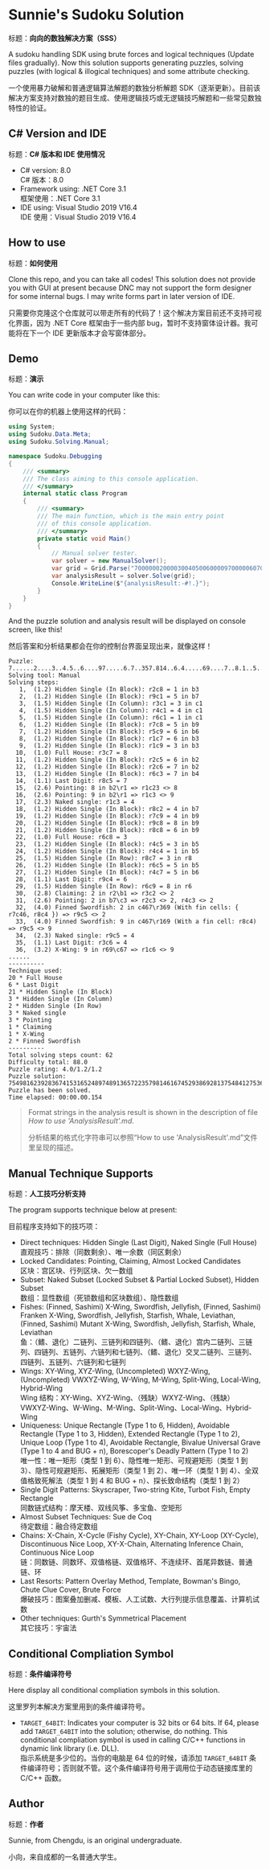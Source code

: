# Sunnie's Sudoku Solution

标题：**向向的数独解决方案（SSS）**

A sudoku handling SDK using brute forces and logical techniques (Update files gradually). Now this solution supports generating puzzles, solving puzzles (with logical & illogical techniques) and some attribute checking.

一个使用暴力破解和普通逻辑算法解题的数独分析解题 SDK（逐渐更新）。目前该解决方案支持对数独的题目生成、使用逻辑技巧或无逻辑技巧解题和一些常见数独特性的验证。



## C# Version and IDE

标题：**C# 版本和 IDE 使用情况**

* C# version: 8.0<br/>C# 版本：8.0
* Framework using: .NET Core 3.1<br/>框架使用：.NET Core 3.1
* IDE using: Visual Studio 2019 V16.4<br/>IDE 使用：Visual Studio 2019 V16.4



## How to use

标题：**如何使用**

Clone this repo, and you can take all codes! This solution does not provide you with GUI at present because DNC may not support the form designer for some internal bugs. I may write forms part in later version of IDE.

只需要你克隆这个仓库就可以带走所有的代码了！这个解决方案目前还不支持可视化界面，因为 .NET Core 框架由于一些内部 bug，暂时不支持窗体设计器。我可能将在下一个 IDE 更新版本才会写窗体部分。



## Demo

标题：**演示**

You can write code in your computer like this:

你可以在你的机器上使用这样的代码：

```csharp
using System;
using Sudoku.Data.Meta;
using Sudoku.Solving.Manual;

namespace Sudoku.Debugging
{
    /// <summary>
    /// The class aiming to this console application.
    /// </summary>
    internal static class Program
    {
        /// <summary>
        /// The main function, which is the main entry point
        /// of this console application.
        /// </summary>
        private static void Main()
        {
            // Manual solver tester.
            var solver = new ManualSolver();
            var grid = Grid.Parse("700000020000300405006000097000006070035708140060400000690000700801005000070000001");
            var analysisResult = solver.Solve(grid);
            Console.WriteLine($"{analysisResult:-#!.}");
        }
    }
}
```

And the puzzle solution and analysis result will be displayed on console screen, like this!

然后答案和分析结果都会在你的控制台界面呈现出来，就像这样！

```
Puzzle: 7......2....3..4.5..6....97.....6.7..357.814..6.4.....69....7..8.1..5....7......1
Solving tool: Manual
Solving steps:
   1,  (1.2) Hidden Single (In Block): r2c8 = 1 in b3
   2,  (1.2) Hidden Single (In Block): r9c1 = 5 in b7
   3,  (1.5) Hidden Single (In Column): r3c1 = 3 in c1
   4,  (1.5) Hidden Single (In Column): r4c1 = 4 in c1
   5,  (1.5) Hidden Single (In Column): r6c1 = 1 in c1
   6,  (1.2) Hidden Single (In Block): r7c8 = 5 in b9
   7,  (1.2) Hidden Single (In Block): r5c9 = 6 in b6
   8,  (1.2) Hidden Single (In Block): r1c7 = 6 in b3
   9,  (1.2) Hidden Single (In Block): r1c9 = 3 in b3
  10,  (1.0) Full House: r3c7 = 8
  11,  (1.2) Hidden Single (In Block): r2c5 = 6 in b2
  12,  (1.2) Hidden Single (In Block): r2c6 = 7 in b2
  13,  (1.2) Hidden Single (In Block): r6c3 = 7 in b4
  14,  (1.1) Last Digit: r8c5 = 7
  15,  (2.6) Pointing: 8 in b2\r1 => r1c23 <> 8
  16,  (2.6) Pointing: 9 in b2\r1 => r1c3 <> 9
  17,  (2.3) Naked single: r1c3 = 4
  18,  (1.2) Hidden Single (In Block): r8c2 = 4 in b7
  19,  (1.2) Hidden Single (In Block): r7c9 = 4 in b9
  20,  (1.2) Hidden Single (In Block): r9c8 = 8 in b9
  21,  (1.2) Hidden Single (In Block): r8c8 = 6 in b9
  22,  (1.0) Full House: r6c8 = 3
  23,  (1.2) Hidden Single (In Block): r4c5 = 3 in b5
  24,  (1.2) Hidden Single (In Block): r4c4 = 1 in b5
  25,  (1.5) Hidden Single (In Row): r8c7 = 3 in r8
  26,  (1.2) Hidden Single (In Block): r6c5 = 5 in b5
  27,  (1.2) Hidden Single (In Block): r4c7 = 5 in b6
  28,  (1.1) Last Digit: r9c4 = 6
  29,  (1.5) Hidden Single (In Row): r6c9 = 8 in r6
  30,  (2.8) Claiming: 2 in r2\b1 => r3c2 <> 2
  31,  (2.6) Pointing: 2 in b7\c3 => r2c3 <> 2, r4c3 <> 2
  32,  (4.0) Finned Swordfish: 2 in c467\r369 (With fin cells: { r7c46, r8c4 }) => r9c5 <> 2
  33,  (4.0) Finned Swordfish: 9 in c467\r169 (With a fin cell: r8c4) => r9c5 <> 9
  34,  (2.3) Naked single: r9c5 = 4
  35,  (1.1) Last Digit: r3c6 = 4
  36,  (3.2) X-Wing: 9 in r69\c67 => r1c6 <> 9
......
----------
Technique used:
20 * Full House
6 * Last Digit
21 * Hidden Single (In Block)
3 * Hidden Single (In Column)
2 * Hidden Single (In Row)
3 * Naked single
3 * Pointing
1 * Claiming
1 * X-Wing
2 * Finned Swordfish
----------
Total solving steps count: 62
Difficulty total: 88.0
Puzzle rating: 4.0/1.2/1.2
Puzzle solution: 754981623928367415316524897489136572235798146167452938692813754841275369573649281
Puzzle has been solved.
Time elapsed: 00:00.00.154
```

> Format strings in the analysis result is shown in the description of file *How to use 'AnalysisResult'.md*.
>
> 分析结果的格式化字符串可以参照“How to use 'AnalysisResult'.md”文件里呈现的描述。



## Manual Technique Supports

标题：**人工技巧分析支持**

The program supports technique below at present:

目前程序支持如下的技巧项：

* Direct techniques: Hidden Single (Last Digit), Naked Single (Full House)<br/>直观技巧：排除（同数剩余）、唯一余数（同区剩余）
* Locked Candidates: Pointing, Claiming, Almost Locked Candidates<br/>区块：宫区块、行列区块、欠一数组
* Subset: Naked Subset (Locked Subset & Partial Locked Subset), Hidden Subset<br/>数组：显性数组（死锁数组和区块数组）、隐性数组
* Fishes: (Finned, Sashimi) X-Wing, Swordfish, Jellyfish, (Finned, Sashimi) Franken X-Wing, Swordfish, Jellyfish, Starfish, Whale, Leviathan, (Finned, Sashimi) Mutant X-Wing, Swordfish, Jellyfish, Starfish, Whale, Leviathan<br/>鱼：（鳍、退化）二链列、三链列和四链列、（鳍、退化）宫内二链列、三链列、四链列、五链列、六链列和七链列、（鳍、退化）交叉二链列、三链列、四链列、五链列、六链列和七链列
* Wings: XY-Wing, XYZ-Wing, (Uncompleted) WXYZ-Wing, (Uncompleted) VWXYZ-Wing, W-Wing, M-Wing, Split-Wing, Local-Wing, Hybrid-Wing<br/>Wing 结构：XY-Wing、XYZ-Wing、（残缺）WXYZ-Wing、（残缺）VWXYZ-Wing、W-Wing、M-Wing、Split-Wing、Local-Wing、Hybrid-Wing
* Uniqueness: Unique Rectangle (Type 1 to 6, Hidden), Avoidable Rectangle (Type 1 to 3, Hidden), Extended Rectangle (Type 1 to 2), Unique Loop (Type 1 to 4), Avoidable Rectangle, Bivalue Universal Grave (Type 1 to 4 and BUG + n), Borescoper's Deadly Pattern (Type 1 to 2)<br/>唯一性：唯一矩形（类型 1 到 6）、隐性唯一矩形、可规避矩形（类型 1 到 3）、隐性可规避矩形、拓展矩形（类型 1 到 2）、唯一环（类型 1 到 4）、全双值格致死解法（类型 1 到 4 和 BUG + n）、探长致命结构（类型 1 到 2）
* Single Digit Patterns: Skyscraper, Two-string Kite, Turbot Fish, Empty Rectangle<br/>同数链式结构：摩天楼、双线风筝、多宝鱼、空矩形
* Almost Subset Techniques: Sue de Coq<br/>待定数组：融合待定数组
* Chains: X-Chain, X-Cycle (Fishy Cycle), XY-Chain, XY-Loop (XY-Cycle), Discontinuous Nice Loop, XY-X-Chain, Alternating Inference Chain, Continuous Nice Loop<br/>链：同数链、同数环、双值格链、双值格环、不连续环、首尾异数链、普通链、环
* Last Resorts: Pattern Overlay Method, Template, Bowman's Bingo, Chute Clue Cover, Brute Force<br/>爆破技巧：图案叠加删减、模板、人工试数、大行列提示信息覆盖、计算机试数
* Other techniques: Gurth's Symmetrical Placement<br/>其它技巧：宇宙法



## Conditional Compliation Symbol

标题：**条件编译符号**

Here display all conditional compliation symbols in this solution.

这里罗列本解决方案里用到的条件编译符号。

* `TARGET_64BIT`: Indicates your computer is 32 bits or 64 bits. If 64, please add `TARGET_64BIT` into the solution; otherwise, do nothing. This conditional compliation symbol is used in calling C/C++ functions in dynamic link library (i.e. DLL).<br/>指示系统是多少位的。当你的电脑是 64 位的时候，请添加 `TARGET_64BIT` 条件编译符号；否则就不管。这个条件编译符号用于调用位于动态链接库里的 C/C++ 函数。



## Author

标题：**作者**

Sunnie, from Chengdu, is an original undergraduate.

小向，来自成都的一名普通大学生。

